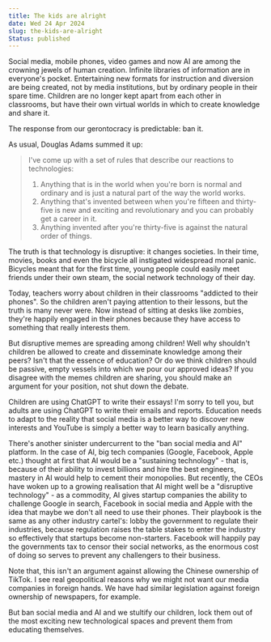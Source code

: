 ```yaml
---
title: The kids are alright
date: Wed 24 Apr 2024
slug: the-kids-are-alright
Status: published
---
```


Social media, mobile phones, video games and now AI are among the crowning jewels of human creation. Infinite libraries of information are in everyone's pocket. Entertaining new formats for instruction and diversion are being created, not by media institutions, but by ordinary people in their spare time. Children are no longer kept apart from each other in classrooms, but have their own virtual worlds in which to create knowledge and share it.

The response from our gerontocracy is predictable: ban it.

As usual, Douglas Adams summed it up:

> I've come up with a set of rules that describe our reactions to technologies:
>
> 1. Anything that is in the world when you're born is normal and ordinary and is just a natural part of the way the world works.
> 2. Anything that's invented between when you're fifteen and thirty-five is new and exciting and revolutionary and you can probably get a career in it.
> 3. Anything invented after you're thirty-five is against the natural order of things.

The truth is that technology is disruptive: it changes societies. In their time, movies, books and even the bicycle all instigated widespread moral panic. Bicycles meant that for the first time, young people could easily meet friends under their own steam, the social network technology of their day.

Today, teachers worry about children in their classrooms "addicted to their phones". So the children aren't paying attention to their lessons, but the truth is many never were. Now instead of sitting at desks like zombies, they're happily engaged in their phones because they have access to something that really interests them.

But disruptive memes are spreading among children! Well why shouldn't children be allowed to create and disseminate knowledge among their peers? Isn't that the essence of education? Or do we think children should be passive, empty vessels into which we pour our approved ideas? If you disagree with the memes children are sharing, you should make an argument for your position, not shut down the debate.

Children are using ChatGPT to write their essays! I'm sorry to tell you, but adults are using ChatGPT to write their emails and reports. Education needs to adapt to the reality that social media is a better way to discover new interests and YouTube is simply a better way to learn basically anything.

There's another sinister undercurrent to the "ban social media and AI" platform. In the case of AI, big tech companies (Google, Facebook, Apple etc.) thought at first that AI would be a "sustaining technology" - that is, because of their ability to invest billions and hire the best engineers, mastery in AI would help to cement their monopolies. But recently, the CEOs have woken up to a growing realisation that AI might well be a "disruptive technology" - as a commodity, AI gives startup companies the ability to challenge Google in search, Facebook in social media and Apple with the idea that maybe we don't all need to use their phones. Their playbook is the same as any other industry cartel's: lobby the government to regulate their industries, because regulation raises the table stakes to enter the industry so effectively that startups become non-starters. Facebook will happily pay the governments tax to censor their social networks, as the enormous cost of doing so serves to prevent any challengers to their business.

Note that, this isn't an argument against allowing the Chinese ownership of TikTok. I see real geopolitical reasons why we might not want our media companies in foreign hands. We have had similar legislation against foreign ownership of newspapers, for example.

But ban social media and AI and we stultify our children, lock them out of the most exciting new technological spaces and prevent them from educating themselves.
